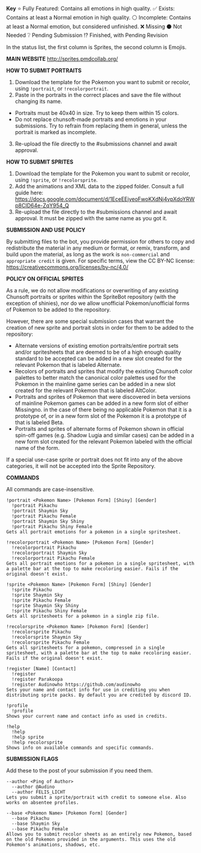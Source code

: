 **Key**
:star: Fully Featured: Contains all emotions in high quality.
:white_check_mark: Exists: Contains at least a Normal emotion in high quality.
:white_circle: Incomplete: Contains at least a Normal emotion, but considered unfinished.
:x: Missing
:black_circle: Not Needed
:grey_question: Pending Submission
:interrobang: Finished, with Pending Revision

In the status list, the first column is Sprites, the second column is Emojis.


**MAIN WEBSITE**
http://sprites.pmdcollab.org/



**HOW TO SUBMIT PORTRAITS**
1. Download the template for the Pokemon you want to submit or recolor, using `!portrait`, or `!recolorportrait`.
2. Paste in the portraits in the correct places and save the file without changing its name.
  - Portraits must be 40x40 in size. Try to keep them within 15 colors.
  - Do not replace chunsoft-made portraits and emotions in your submissions.  Try to refrain from replacing them in general, unless the portrait is marked as incomplete.
3. Re-upload the file directly to the #submissions channel and await approval.

**HOW TO SUBMIT SPRITES**
1. Download the template for the Pokemon you want to submit or recolor, using `!sprite`, or `!recolorsprite`.
2. Add the animations and XML data to the zipped folder.  Consult a full guide here: https://docs.google.com/document/d/1EceEEjyeoFwoKXdNj4vpXdoYRWp8CID64e-ZqY954_Q
3. Re-upload the file directly to the #submissions channel and await approval.  It must be zipped with the same name as you got it.

**SUBMISSION AND USE POLICY**

By submitting files to the bot, you provide permission for others to copy and redistribute the material in any medium or format, or remix, transform, and build upon the material, as long as the work is `non-commercial` and `appropriate credit` is given. For specific terms, view the CC BY-NC license: https://creativecommons.org/licenses/by-nc/4.0/


**POLICY ON OFFICIAL SPRITES**

As a rule, we do not allow modifications or overwriting of any existing Chunsoft portraits or sprites within the SpriteBot repository (with the exception of shinies), nor do we allow unofficial Pokemon/unofficial forms of Pokemon to be added to the repository.

However, there are some special submission cases that warrant the creation of new sprite and portrait slots in order for them to be added to the repository:
- Alternate versions of existing emotion portraits/entire portrait sets and/or spritesheets that are deemed to be of a high enough quality standard to be accepted can be added in a new slot created for the relevant Pokemon that is labeled Alternate.
- Recolors of portraits and sprites that modify the existing Chunsoft color palettes to better match the canonical color palettes used for the Pokemon in the mainline game series can be added in a new slot created for the relevant Pokemon that is labeled AltColor.
- Portraits and sprites of Pokemon that were discovered in beta versions of mainline Pokemon games can be added in a new form slot of either Missingno. in the case of there being no applicable Pokemon that it is a prototype of, or in a new form slot of the Pokemon it is a prototype of that is labeled Beta.
- Portraits and sprites of alternate forms of Pokemon shown in official spin-off games (e.g. Shadow Lugia and similar cases) can be added in a new form slot created for the relevant Pokemon labeled with the official name of the form.

If a special use-case sprite or portrait does not fit into any of the above categories, it will not be accepted into the Sprite Repository.


**COMMANDS**

All commands are case-insensitive.
```
!portrait <Pokemon Name> [Pokemon Form] [Shiny] [Gender]
  !portrait Pikachu
  !portrait Shaymin Sky
  !portrait Pikachu Female
  !portrait Shaymin Sky Shiny
  !portrait Pikachu Shiny Female
Gets all portrait emotions for a pokemon in a single spritesheet.

!recolorportrait <Pokemon Name> [Pokemon Form] [Gender]
  !recolorportrait Pikachu
  !recolorportrait Shaymin Sky
  !recolorportrait Pikachu Female
Gets all portrait emotions for a pokemon in a single spritesheet, with a palette bar at the top to make recoloring easier. Fails if the original doesn't exist.

!sprite <Pokemon Name> [Pokemon Form] [Shiny] [Gender]
  !sprite Pikachu
  !sprite Shaymin Sky
  !sprite Pikachu Female
  !sprite Shaymin Sky Shiny
  !sprite Pikachu Shiny Female
Gets all spritesheets for a pokemon in a single zip file.

!recolorsprite <Pokemon Name> [Pokemon Form] [Gender]
  !recolorsprite Pikachu
  !recolorsprite Shaymin Sky
  !recolorsprite Pikachu Female
Gets all spritesheets for a pokemon, compressed in a single spritesheet, with a palette bar at the top to make recoloring easier. Fails if the original doesn't exist.
```


```
!register [Name] [Contact]
  !register
  !register Parakoopa
  !register Audinowho https://github.com/audinowho 
Sets your name and contact info for use in crediting you when distributing sprite packs. By default you are credited by discord ID.

!profile
  !profile
Shows your current name and contact info as used in credits.

!help
  !help
  !help sprite
  !help recolorsprite
Shows info on available commands and specific commands.
```


**SUBMISSION FLAGS**

Add these to the post of your submission if you need them.
```
--author <Ping of Author>
  --author @Audino
  --author FELIS_LICHT
Lets you submit a sprite/portrait with credit to someone else. Also works on absentee profiles.

--base <Pokemon Name> [Pokemon Form] [Gender]
  --base Pikachu
  --base Shaymin Sky
  --base Pikachu Female
Allows you to submit recolor sheets as an entirely new Pokemon, based on the old Pokemon provided in the arguments. This uses the old Pokemon's animations, shadows, etc.
```
